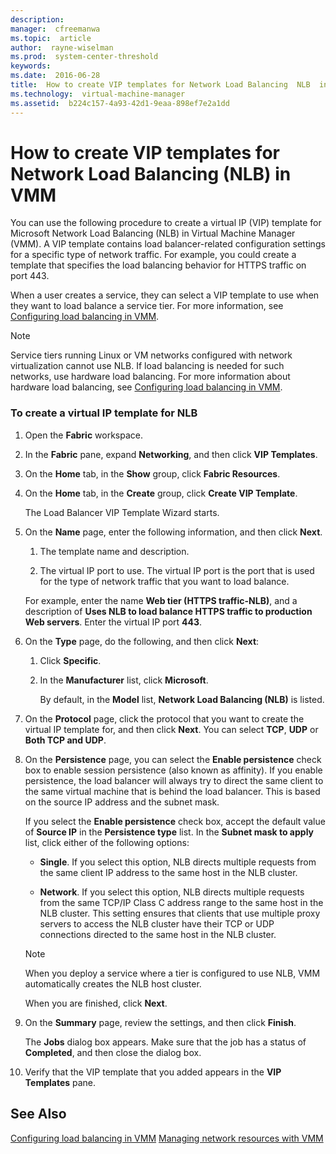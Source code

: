 ```yaml
---
description:  
manager:  cfreemanwa
ms.topic:  article
author:  rayne-wiselman
ms.prod:  system-center-threshold
keywords:  
ms.date:  2016-06-28
title:  How to create VIP templates for Network Load Balancing  NLB  in VMM
ms.technology:  virtual-machine-manager
ms.assetid:  b224c157-4a93-42d1-9eaa-898ef7e2a1dd
---
```


# How to create VIP templates for Network Load Balancing (NLB) in VMM
You can use the following procedure to create a virtual IP (VIP) template for Microsoft Network Load Balancing (NLB) in Virtual Machine Manager (VMM). A VIP template contains load balancer-related configuration settings for a specific type of network traffic. For example, you could create a template that specifies the load balancing behavior for HTTPS traffic on port 443.

When a user creates a service, they can select a VIP template to use when they want to load balance a service tier. For more information, see [Configuring load balancing in VMM](Configuring-load-balancing-in-VMM.md).

> [!NOTE]
> Service tiers running Linux or VM networks configured with network virtualization cannot use NLB. If load balancing is needed for such networks, use hardware load balancing. For more information about hardware load balancing, see [Configuring load balancing in VMM](Configuring-load-balancing-in-VMM.md).

### To create a virtual IP template for NLB

1.  Open the **Fabric** workspace.

2.  In the **Fabric** pane, expand **Networking**, and then click **VIP Templates**.

3.  On the **Home** tab, in the **Show** group, click **Fabric Resources**.

4.  On the **Home** tab, in the **Create** group, click **Create VIP Template**.

    The Load Balancer VIP Template Wizard starts.

5.  On the **Name** page, enter the following information, and then click **Next**.

    1.  The template name and description.

    2.  The virtual IP port to use. The virtual IP port is the port that is used for the type of network traffic that you want to load balance.

    For example, enter the name **Web tier (HTTPS traffic-NLB)**, and a description of **Uses NLB to load balance HTTPS traffic to production Web servers**. Enter the virtual IP port **443**.

6.  On the **Type** page, do the following, and then click **Next**:

    1.  Click **Specific**.

    2.  In the **Manufacturer** list, click **Microsoft**.

        By default, in the **Model** list, **Network Load Balancing (NLB)** is listed.

7.  On the **Protocol** page, click the protocol that you want to create the virtual IP template for, and then click **Next**. You can select **TCP**, **UDP** or **Both TCP and UDP**.

8.  On the **Persistence** page, you can select the **Enable persistence** check box to enable session persistence (also known as affinity). If you enable persistence, the load balancer will always try to direct the same client to the same virtual machine that is behind the load balancer. This is based on the source IP address and the subnet mask.

    If you select the **Enable persistence** check box, accept the default value of **Source IP** in the **Persistence type** list. In the **Subnet mask to apply** list, click either of the following options:

    -   **Single**. If you select this option, NLB directs multiple requests from the same client IP address to the same host in the NLB cluster.

    -   **Network**. If you select this option, NLB directs multiple requests from the same TCP/IP Class C address range to the same host in the NLB cluster. This setting ensures that clients that use multiple proxy servers to access the NLB cluster have their TCP or UDP connections directed to the same host in the NLB cluster.

    > [!NOTE]
    > When you deploy a service where a tier is configured to use NLB, VMM automatically creates the NLB host cluster.

    When you are finished, click **Next**.

9. On the **Summary** page, review the settings, and then click **Finish**.

    The **Jobs** dialog box appears. Make sure that the job has a status of **Completed**, and then close the dialog box.

10. Verify that the VIP template that you added appears in the **VIP Templates** pane.

## See Also
[Configuring load balancing in VMM](Configuring-load-balancing-in-VMM.md)
[Managing network resources with VMM](Managing-network-resources-with-VMM.md)


